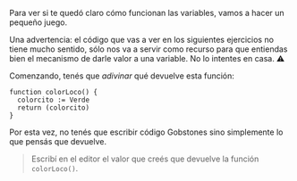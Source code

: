 Para ver si te quedó claro cómo funcionan las variables, vamos a hacer un pequeño juego.

Una advertencia: el código que vas a ver en los siguientes ejercicios no tiene mucho sentido, sólo nos va a servir como recurso para que entiendas bien el mecanismo de darle valor a una variable. No lo intentes en casa. :warning:

Comenzando, tenés que _adivinar_ qué devuelve esta función:

```puppet
function colorLoco() {
  colorcito := Verde
  return (colorcito)
}
```

Por esta vez, no tenés que escribir código Gobstones sino simplemente lo que pensás que devuelve.

> Escribí en el editor el valor que creés que devuelve la función `colorLoco()`.